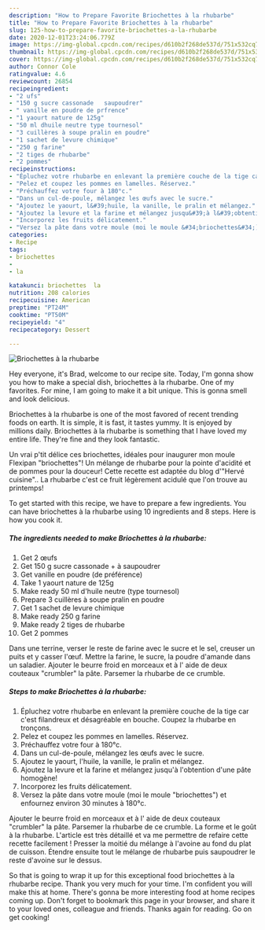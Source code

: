 ```yaml
---
description: "How to Prepare Favorite Briochettes à la rhubarbe"
title: "How to Prepare Favorite Briochettes à la rhubarbe"
slug: 125-how-to-prepare-favorite-briochettes-a-la-rhubarbe
date: 2020-12-01T23:24:06.779Z
image: https://img-global.cpcdn.com/recipes/d610b2f268de537d/751x532cq70/briochettes-a-la-rhubarbe-photo-principale-de-la-recette.jpg
thumbnail: https://img-global.cpcdn.com/recipes/d610b2f268de537d/751x532cq70/briochettes-a-la-rhubarbe-photo-principale-de-la-recette.jpg
cover: https://img-global.cpcdn.com/recipes/d610b2f268de537d/751x532cq70/briochettes-a-la-rhubarbe-photo-principale-de-la-recette.jpg
author: Connor Cole
ratingvalue: 4.6
reviewcount: 26854
recipeingredient:
- "2 ufs"
- "150 g sucre cassonade   saupoudrer"
- " vanille en poudre de prfrence"
- "1 yaourt nature de 125g"
- "50 ml dhuile neutre type tournesol"
- "3 cuillères à soupe pralin en poudre"
- "1 sachet de levure chimique"
- "250 g farine"
- "2 tiges de rhubarbe"
- "2 pommes"
recipeinstructions:
- "Épluchez votre rhubarbe en enlevant la première couche de la tige car c&#39;est filandreux et désagréable en bouche. Coupez la rhubarbe en tronçons."
- "Pelez et coupez les pommes en lamelles. Réservez."
- "Préchauffez votre four à 180°c."
- "Dans un cul-de-poule, mélangez les œufs avec le sucre."
- "Ajoutez le yaourt, l&#39;huile, la vanille, le pralin et mélangez."
- "Ajoutez la levure et la farine et mélangez jusqu&#39;à l&#39;obtention d&#39;une pâte homogène!"
- "Incorporez les fruits délicatement."
- "Versez la pâte dans votre moule (moi le moule &#34;briochettes&#34;) et enfournez environ 30 minutes à 180°c."
categories:
- Recipe
tags:
- briochettes
- 
- la

katakunci: briochettes  la 
nutrition: 208 calories
recipecuisine: American
preptime: "PT24M"
cooktime: "PT50M"
recipeyield: "4"
recipecategory: Dessert

---
```



![Briochettes à la rhubarbe](https://img-global.cpcdn.com/recipes/d610b2f268de537d/751x532cq70/briochettes-a-la-rhubarbe-photo-principale-de-la-recette.jpg)

Hey everyone, it's Brad, welcome to our recipe site. Today, I'm gonna show you how to make a special dish, briochettes à la rhubarbe. One of my favorites. For mine, I am going to make it a bit unique. This is gonna smell and look delicious.

Briochettes à la rhubarbe is one of the most favored of recent trending foods on earth. It is simple, it is fast, it tastes yummy. It is enjoyed by millions daily. Briochettes à la rhubarbe is something that I have loved my entire life. They're fine and they look fantastic.

Un vrai p&#39;tit délice ces briochettes, idéales pour inaugurer mon moule Flexipan &#34;briochettes&#34;! Un mélange de rhubarbe pour la pointe d&#39;acidité et de pommes pour la douceur! Cette recette est adaptée du blog d&#39;&#34;Hervé cuisine&#34;.. La rhubarbe c&#39;est ce fruit légèrement acidulé que l&#39;on trouve au printemps!


To get started with this recipe, we have to prepare a few ingredients. You can have briochettes à la rhubarbe using 10 ingredients and 8 steps. Here is how you cook it.

<!--inarticleads1-->

##### The ingredients needed to make Briochettes à la rhubarbe:

1. Get 2 œufs
1. Get 150 g sucre cassonade + à saupoudrer
1. Get  vanille en poudre (de préférence)
1. Take 1 yaourt nature de 125g
1. Make ready 50 ml d&#39;huile neutre (type tournesol)
1. Prepare 3 cuillères à soupe pralin en poudre
1. Get 1 sachet de levure chimique
1. Make ready 250 g farine
1. Make ready 2 tiges de rhubarbe
1. Get 2 pommes


Dans une terrine, verser le reste de farine avec le sucre et le sel, creuser un puits et y casser l&#39;œuf. Mettre la farine, le sucre, la poudre d&#39;amande dans un saladier. Ajouter le beurre froid en morceaux et à l&#39; aide de deux couteaux &#34;crumbler&#34; la pâte. Parsemer la rhubarbe de ce crumble. 

<!--inarticleads2-->

##### Steps to make Briochettes à la rhubarbe:

1. Épluchez votre rhubarbe en enlevant la première couche de la tige car c&#39;est filandreux et désagréable en bouche. Coupez la rhubarbe en tronçons.
1. Pelez et coupez les pommes en lamelles. Réservez.
1. Préchauffez votre four à 180°c.
1. Dans un cul-de-poule, mélangez les œufs avec le sucre.
1. Ajoutez le yaourt, l&#39;huile, la vanille, le pralin et mélangez.
1. Ajoutez la levure et la farine et mélangez jusqu&#39;à l&#39;obtention d&#39;une pâte homogène!
1. Incorporez les fruits délicatement.
1. Versez la pâte dans votre moule (moi le moule &#34;briochettes&#34;) et enfournez environ 30 minutes à 180°c.


Ajouter le beurre froid en morceaux et à l&#39; aide de deux couteaux &#34;crumbler&#34; la pâte. Parsemer la rhubarbe de ce crumble. La forme et le goût à la rhubarbe. L&#39;article est très détaillé et va me permettre de refaire cette recette facilement ! Presser la moitié du mélange à l&#39;avoine au fond du plat de cuisson. Étendre ensuite tout le mélange de rhubarbe puis saupoudrer le reste d&#39;avoine sur le dessus. 

So that is going to wrap it up for this exceptional food briochettes à la rhubarbe recipe. Thank you very much for your time. I'm confident you will make this at home. There's gonna be more interesting food at home recipes coming up. Don't forget to bookmark this page in your browser, and share it to your loved ones, colleague and friends. Thanks again for reading. Go on get cooking!
